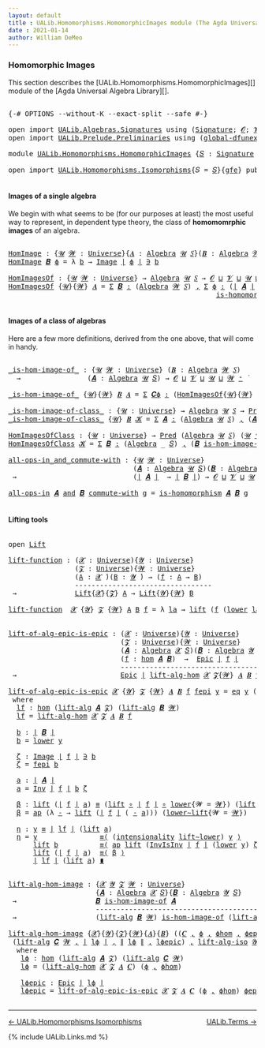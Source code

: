 ```yaml
---
layout: default
title : UALib.Homomorphisms.HomomorphicImages module (The Agda Universal Algebra Library)
date : 2021-01-14
author: William DeMeo
---
```


### <a id="homomorphic-images">Homomorphic Images</a>

This section describes the [UALib.Homomorphisms.HomomorphicImages][] module of the [Agda Universal Algebra Library][].

<pre class="Agda">

<a id="345" class="Symbol">{-#</a> <a id="349" class="Keyword">OPTIONS</a> <a id="357" class="Pragma">--without-K</a> <a id="369" class="Pragma">--exact-split</a> <a id="383" class="Pragma">--safe</a> <a id="390" class="Symbol">#-}</a>

<a id="395" class="Keyword">open</a> <a id="400" class="Keyword">import</a> <a id="407" href="UALib.Algebras.Signatures.html" class="Module">UALib.Algebras.Signatures</a> <a id="433" class="Keyword">using</a> <a id="439" class="Symbol">(</a><a id="440" href="UALib.Algebras.Signatures.html#1377" class="Function">Signature</a><a id="449" class="Symbol">;</a> <a id="451" href="universes.html#613" class="Generalizable">𝓞</a><a id="452" class="Symbol">;</a> <a id="454" href="universes.html#617" class="Generalizable">𝓥</a><a id="455" class="Symbol">)</a>
<a id="457" class="Keyword">open</a> <a id="462" class="Keyword">import</a> <a id="469" href="UALib.Prelude.Preliminaries.html" class="Module">UALib.Prelude.Preliminaries</a> <a id="497" class="Keyword">using</a> <a id="503" class="Symbol">(</a><a id="504" href="MGS-Subsingleton-Theorems.html#3468" class="Function">global-dfunext</a><a id="518" class="Symbol">)</a>

<a id="521" class="Keyword">module</a> <a id="528" href="UALib.Homomorphisms.HomomorphicImages.html" class="Module">UALib.Homomorphisms.HomomorphicImages</a> <a id="566" class="Symbol">{</a><a id="567" href="UALib.Homomorphisms.HomomorphicImages.html#567" class="Bound">𝑆</a> <a id="569" class="Symbol">:</a> <a id="571" href="UALib.Algebras.Signatures.html#1377" class="Function">Signature</a> <a id="581" href="universes.html#613" class="Generalizable">𝓞</a> <a id="583" href="universes.html#617" class="Generalizable">𝓥</a><a id="584" class="Symbol">}{</a><a id="586" href="UALib.Homomorphisms.HomomorphicImages.html#586" class="Bound">gfe</a> <a id="590" class="Symbol">:</a> <a id="592" href="MGS-Subsingleton-Theorems.html#3468" class="Function">global-dfunext</a><a id="606" class="Symbol">}</a> <a id="608" class="Keyword">where</a>

<a id="615" class="Keyword">open</a> <a id="620" class="Keyword">import</a> <a id="627" href="UALib.Homomorphisms.Isomorphisms.html" class="Module">UALib.Homomorphisms.Isomorphisms</a><a id="659" class="Symbol">{</a><a id="660" class="Argument">𝑆</a> <a id="662" class="Symbol">=</a> <a id="664" href="UALib.Homomorphisms.HomomorphicImages.html#567" class="Bound">𝑆</a><a id="665" class="Symbol">}{</a><a id="667" href="UALib.Homomorphisms.HomomorphicImages.html#586" class="Bound">gfe</a><a id="670" class="Symbol">}</a> <a id="672" class="Keyword">public</a>

</pre>


#### <a id="images-of-a-single-algebra">Images of a single algebra</a>

We begin with what seems to be (for our purposes at least) the most useful way to represent, in dependent type theory, the class of **homomomrphic images** of an algebra.

<pre class="Agda">

<a id="HomImage"></a><a id="951" href="UALib.Homomorphisms.HomomorphicImages.html#951" class="Function">HomImage</a> <a id="960" class="Symbol">:</a> <a id="962" class="Symbol">{</a><a id="963" href="UALib.Homomorphisms.HomomorphicImages.html#963" class="Bound">𝓤</a> <a id="965" href="UALib.Homomorphisms.HomomorphicImages.html#965" class="Bound">𝓦</a> <a id="967" class="Symbol">:</a> <a id="969" href="universes.html#551" class="Function">Universe</a><a id="977" class="Symbol">}{</a><a id="979" href="UALib.Homomorphisms.HomomorphicImages.html#979" class="Bound">𝑨</a> <a id="981" class="Symbol">:</a> <a id="983" href="UALib.Algebras.Algebras.html#771" class="Function">Algebra</a> <a id="991" href="UALib.Homomorphisms.HomomorphicImages.html#963" class="Bound">𝓤</a> <a id="993" href="UALib.Homomorphisms.HomomorphicImages.html#567" class="Bound">𝑆</a><a id="994" class="Symbol">}(</a><a id="996" href="UALib.Homomorphisms.HomomorphicImages.html#996" class="Bound">𝑩</a> <a id="998" class="Symbol">:</a> <a id="1000" href="UALib.Algebras.Algebras.html#771" class="Function">Algebra</a> <a id="1008" href="UALib.Homomorphisms.HomomorphicImages.html#965" class="Bound">𝓦</a> <a id="1010" href="UALib.Homomorphisms.HomomorphicImages.html#567" class="Bound">𝑆</a><a id="1011" class="Symbol">)(</a><a id="1013" href="UALib.Homomorphisms.HomomorphicImages.html#1013" class="Bound">ϕ</a> <a id="1015" class="Symbol">:</a> <a id="1017" href="UALib.Homomorphisms.Basic.html#2328" class="Function">hom</a> <a id="1021" href="UALib.Homomorphisms.HomomorphicImages.html#979" class="Bound">𝑨</a> <a id="1023" href="UALib.Homomorphisms.HomomorphicImages.html#996" class="Bound">𝑩</a><a id="1024" class="Symbol">)</a> <a id="1026" class="Symbol">→</a> <a id="1028" href="UALib.Prelude.Preliminaries.html#11659" class="Function Operator">∣</a> <a id="1030" href="UALib.Homomorphisms.HomomorphicImages.html#996" class="Bound">𝑩</a> <a id="1032" href="UALib.Prelude.Preliminaries.html#11659" class="Function Operator">∣</a> <a id="1034" class="Symbol">→</a> <a id="1036" href="UALib.Homomorphisms.HomomorphicImages.html#963" class="Bound">𝓤</a> <a id="1038" href="Agda.Primitive.html#636" class="Function Operator">⊔</a> <a id="1040" href="UALib.Homomorphisms.HomomorphicImages.html#965" class="Bound">𝓦</a> <a id="1042" href="universes.html#758" class="Function Operator">̇</a>
<a id="1044" href="UALib.Homomorphisms.HomomorphicImages.html#951" class="Function">HomImage</a> <a id="1053" href="UALib.Homomorphisms.HomomorphicImages.html#1053" class="Bound">𝑩</a> <a id="1055" href="UALib.Homomorphisms.HomomorphicImages.html#1055" class="Bound">ϕ</a> <a id="1057" class="Symbol">=</a> <a id="1059" class="Symbol">λ</a> <a id="1061" href="UALib.Homomorphisms.HomomorphicImages.html#1061" class="Bound">b</a> <a id="1063" class="Symbol">→</a> <a id="1065" href="UALib.Prelude.Inverses.html#788" class="Datatype Operator">Image</a> <a id="1071" href="UALib.Prelude.Preliminaries.html#11659" class="Function Operator">∣</a> <a id="1073" href="UALib.Homomorphisms.HomomorphicImages.html#1055" class="Bound">ϕ</a> <a id="1075" href="UALib.Prelude.Preliminaries.html#11659" class="Function Operator">∣</a> <a id="1077" href="UALib.Prelude.Inverses.html#788" class="Datatype Operator">∋</a> <a id="1079" href="UALib.Homomorphisms.HomomorphicImages.html#1061" class="Bound">b</a>

<a id="HomImagesOf"></a><a id="1082" href="UALib.Homomorphisms.HomomorphicImages.html#1082" class="Function">HomImagesOf</a> <a id="1094" class="Symbol">:</a> <a id="1096" class="Symbol">{</a><a id="1097" href="UALib.Homomorphisms.HomomorphicImages.html#1097" class="Bound">𝓤</a> <a id="1099" href="UALib.Homomorphisms.HomomorphicImages.html#1099" class="Bound">𝓦</a> <a id="1101" class="Symbol">:</a> <a id="1103" href="universes.html#551" class="Function">Universe</a><a id="1111" class="Symbol">}</a> <a id="1113" class="Symbol">→</a> <a id="1115" href="UALib.Algebras.Algebras.html#771" class="Function">Algebra</a> <a id="1123" href="UALib.Homomorphisms.HomomorphicImages.html#1097" class="Bound">𝓤</a> <a id="1125" href="UALib.Homomorphisms.HomomorphicImages.html#567" class="Bound">𝑆</a> <a id="1127" class="Symbol">→</a> <a id="1129" href="UALib.Homomorphisms.HomomorphicImages.html#581" class="Bound">𝓞</a> <a id="1131" href="Agda.Primitive.html#636" class="Function Operator">⊔</a> <a id="1133" href="UALib.Homomorphisms.HomomorphicImages.html#583" class="Bound">𝓥</a> <a id="1135" href="Agda.Primitive.html#636" class="Function Operator">⊔</a> <a id="1137" href="UALib.Homomorphisms.HomomorphicImages.html#1097" class="Bound">𝓤</a> <a id="1139" href="Agda.Primitive.html#636" class="Function Operator">⊔</a> <a id="1141" href="UALib.Homomorphisms.HomomorphicImages.html#1099" class="Bound">𝓦</a> <a id="1143" href="universes.html#527" class="Function Operator">⁺</a> <a id="1145" href="universes.html#758" class="Function Operator">̇</a>
<a id="1147" href="UALib.Homomorphisms.HomomorphicImages.html#1082" class="Function">HomImagesOf</a> <a id="1159" class="Symbol">{</a><a id="1160" href="UALib.Homomorphisms.HomomorphicImages.html#1160" class="Bound">𝓤</a><a id="1161" class="Symbol">}{</a><a id="1163" href="UALib.Homomorphisms.HomomorphicImages.html#1163" class="Bound">𝓦</a><a id="1164" class="Symbol">}</a> <a id="1166" href="UALib.Homomorphisms.HomomorphicImages.html#1166" class="Bound">𝑨</a> <a id="1168" class="Symbol">=</a> <a id="1170" href="MGS-MLTT.html#3074" class="Function">Σ</a> <a id="1172" href="UALib.Homomorphisms.HomomorphicImages.html#1172" class="Bound">𝑩</a> <a id="1174" href="MGS-MLTT.html#3074" class="Function">꞉</a> <a id="1176" class="Symbol">(</a><a id="1177" href="UALib.Algebras.Algebras.html#771" class="Function">Algebra</a> <a id="1185" href="UALib.Homomorphisms.HomomorphicImages.html#1163" class="Bound">𝓦</a> <a id="1187" href="UALib.Homomorphisms.HomomorphicImages.html#567" class="Bound">𝑆</a><a id="1188" class="Symbol">)</a> <a id="1190" href="MGS-MLTT.html#3074" class="Function">,</a> <a id="1192" href="MGS-MLTT.html#3074" class="Function">Σ</a> <a id="1194" href="UALib.Homomorphisms.HomomorphicImages.html#1194" class="Bound">ϕ</a> <a id="1196" href="MGS-MLTT.html#3074" class="Function">꞉</a> <a id="1198" class="Symbol">(</a><a id="1199" href="UALib.Prelude.Preliminaries.html#11659" class="Function Operator">∣</a> <a id="1201" href="UALib.Homomorphisms.HomomorphicImages.html#1166" class="Bound">𝑨</a> <a id="1203" href="UALib.Prelude.Preliminaries.html#11659" class="Function Operator">∣</a> <a id="1205" class="Symbol">→</a> <a id="1207" href="UALib.Prelude.Preliminaries.html#11659" class="Function Operator">∣</a> <a id="1209" href="UALib.Homomorphisms.HomomorphicImages.html#1172" class="Bound">𝑩</a> <a id="1211" href="UALib.Prelude.Preliminaries.html#11659" class="Function Operator">∣</a><a id="1212" class="Symbol">)</a> <a id="1214" href="MGS-MLTT.html#3074" class="Function">,</a>
                                                  <a id="1266" href="UALib.Homomorphisms.Basic.html#2170" class="Function">is-homomorphism</a> <a id="1282" href="UALib.Homomorphisms.HomomorphicImages.html#1166" class="Bound">𝑨</a> <a id="1284" href="UALib.Homomorphisms.HomomorphicImages.html#1172" class="Bound">𝑩</a> <a id="1286" href="UALib.Homomorphisms.HomomorphicImages.html#1194" class="Bound">ϕ</a> <a id="1288" href="MGS-MLTT.html#3515" class="Function Operator">×</a> <a id="1290" href="UALib.Prelude.Inverses.html#2353" class="Function">Epic</a> <a id="1295" href="UALib.Homomorphisms.HomomorphicImages.html#1194" class="Bound">ϕ</a>

</pre>




#### <a id="images-of-a-class-of-algebras">Images of a class of algebras</a>

Here are a few more definitions, derived from the one above, that will come in handy.

<pre class="Agda">

<a id="_is-hom-image-of_"></a><a id="1492" href="UALib.Homomorphisms.HomomorphicImages.html#1492" class="Function Operator">_is-hom-image-of_</a> <a id="1510" class="Symbol">:</a> <a id="1512" class="Symbol">{</a><a id="1513" href="UALib.Homomorphisms.HomomorphicImages.html#1513" class="Bound">𝓤</a> <a id="1515" href="UALib.Homomorphisms.HomomorphicImages.html#1515" class="Bound">𝓦</a> <a id="1517" class="Symbol">:</a> <a id="1519" href="universes.html#551" class="Function">Universe</a><a id="1527" class="Symbol">}</a> <a id="1529" class="Symbol">(</a><a id="1530" href="UALib.Homomorphisms.HomomorphicImages.html#1530" class="Bound">𝑩</a> <a id="1532" class="Symbol">:</a> <a id="1534" href="UALib.Algebras.Algebras.html#771" class="Function">Algebra</a> <a id="1542" href="UALib.Homomorphisms.HomomorphicImages.html#1515" class="Bound">𝓦</a> <a id="1544" href="UALib.Homomorphisms.HomomorphicImages.html#567" class="Bound">𝑆</a><a id="1545" class="Symbol">)</a>
  <a id="1549" class="Symbol">→</a>                <a id="1566" class="Symbol">(</a><a id="1567" href="UALib.Homomorphisms.HomomorphicImages.html#1567" class="Bound">𝑨</a> <a id="1569" class="Symbol">:</a> <a id="1571" href="UALib.Algebras.Algebras.html#771" class="Function">Algebra</a> <a id="1579" href="UALib.Homomorphisms.HomomorphicImages.html#1513" class="Bound">𝓤</a> <a id="1581" href="UALib.Homomorphisms.HomomorphicImages.html#567" class="Bound">𝑆</a><a id="1582" class="Symbol">)</a> <a id="1584" class="Symbol">→</a> <a id="1586" href="UALib.Homomorphisms.HomomorphicImages.html#581" class="Bound">𝓞</a> <a id="1588" href="Agda.Primitive.html#636" class="Function Operator">⊔</a> <a id="1590" href="UALib.Homomorphisms.HomomorphicImages.html#583" class="Bound">𝓥</a> <a id="1592" href="Agda.Primitive.html#636" class="Function Operator">⊔</a> <a id="1594" href="UALib.Homomorphisms.HomomorphicImages.html#1513" class="Bound">𝓤</a> <a id="1596" href="Agda.Primitive.html#636" class="Function Operator">⊔</a> <a id="1598" href="UALib.Homomorphisms.HomomorphicImages.html#1515" class="Bound">𝓦</a> <a id="1600" href="universes.html#527" class="Function Operator">⁺</a> <a id="1602" href="universes.html#758" class="Function Operator">̇</a>

<a id="1605" href="UALib.Homomorphisms.HomomorphicImages.html#1492" class="Function Operator">_is-hom-image-of_</a> <a id="1623" class="Symbol">{</a><a id="1624" href="UALib.Homomorphisms.HomomorphicImages.html#1624" class="Bound">𝓤</a><a id="1625" class="Symbol">}{</a><a id="1627" href="UALib.Homomorphisms.HomomorphicImages.html#1627" class="Bound">𝓦</a><a id="1628" class="Symbol">}</a> <a id="1630" href="UALib.Homomorphisms.HomomorphicImages.html#1630" class="Bound">𝑩</a> <a id="1632" href="UALib.Homomorphisms.HomomorphicImages.html#1632" class="Bound">𝑨</a> <a id="1634" class="Symbol">=</a> <a id="1636" href="MGS-MLTT.html#3074" class="Function">Σ</a> <a id="1638" href="UALib.Homomorphisms.HomomorphicImages.html#1638" class="Bound">𝑪ϕ</a> <a id="1641" href="MGS-MLTT.html#3074" class="Function">꞉</a> <a id="1643" class="Symbol">(</a><a id="1644" href="UALib.Homomorphisms.HomomorphicImages.html#1082" class="Function">HomImagesOf</a><a id="1655" class="Symbol">{</a><a id="1656" href="UALib.Homomorphisms.HomomorphicImages.html#1624" class="Bound">𝓤</a><a id="1657" class="Symbol">}{</a><a id="1659" href="UALib.Homomorphisms.HomomorphicImages.html#1627" class="Bound">𝓦</a><a id="1660" class="Symbol">}</a> <a id="1662" href="UALib.Homomorphisms.HomomorphicImages.html#1632" class="Bound">𝑨</a><a id="1663" class="Symbol">)</a> <a id="1665" href="MGS-MLTT.html#3074" class="Function">,</a> <a id="1667" href="UALib.Prelude.Preliminaries.html#11659" class="Function Operator">∣</a> <a id="1669" href="UALib.Homomorphisms.HomomorphicImages.html#1638" class="Bound">𝑪ϕ</a> <a id="1672" href="UALib.Prelude.Preliminaries.html#11659" class="Function Operator">∣</a> <a id="1674" href="UALib.Homomorphisms.Isomorphisms.html#1114" class="Function Operator">≅</a> <a id="1676" href="UALib.Homomorphisms.HomomorphicImages.html#1630" class="Bound">𝑩</a>

<a id="_is-hom-image-of-class_"></a><a id="1679" href="UALib.Homomorphisms.HomomorphicImages.html#1679" class="Function Operator">_is-hom-image-of-class_</a> <a id="1703" class="Symbol">:</a> <a id="1705" class="Symbol">{</a><a id="1706" href="UALib.Homomorphisms.HomomorphicImages.html#1706" class="Bound">𝓤</a> <a id="1708" class="Symbol">:</a> <a id="1710" href="universes.html#551" class="Function">Universe</a><a id="1718" class="Symbol">}</a> <a id="1720" class="Symbol">→</a> <a id="1722" href="UALib.Algebras.Algebras.html#771" class="Function">Algebra</a> <a id="1730" href="UALib.Homomorphisms.HomomorphicImages.html#1706" class="Bound">𝓤</a> <a id="1732" href="UALib.Homomorphisms.HomomorphicImages.html#567" class="Bound">𝑆</a> <a id="1734" class="Symbol">→</a> <a id="1736" href="UALib.Relations.Unary.html#1078" class="Function">Pred</a> <a id="1741" class="Symbol">(</a><a id="1742" href="UALib.Algebras.Algebras.html#771" class="Function">Algebra</a> <a id="1750" href="UALib.Homomorphisms.HomomorphicImages.html#1706" class="Bound">𝓤</a> <a id="1752" href="UALib.Homomorphisms.HomomorphicImages.html#567" class="Bound">𝑆</a><a id="1753" class="Symbol">)(</a><a id="1755" href="UALib.Homomorphisms.HomomorphicImages.html#1706" class="Bound">𝓤</a> <a id="1757" href="universes.html#527" class="Function Operator">⁺</a><a id="1758" class="Symbol">)</a> <a id="1760" class="Symbol">→</a> <a id="1762" href="UALib.Homomorphisms.HomomorphicImages.html#581" class="Bound">𝓞</a> <a id="1764" href="Agda.Primitive.html#636" class="Function Operator">⊔</a> <a id="1766" href="UALib.Homomorphisms.HomomorphicImages.html#583" class="Bound">𝓥</a> <a id="1768" href="Agda.Primitive.html#636" class="Function Operator">⊔</a> <a id="1770" href="UALib.Homomorphisms.HomomorphicImages.html#1706" class="Bound">𝓤</a> <a id="1772" href="universes.html#527" class="Function Operator">⁺</a> <a id="1774" href="universes.html#758" class="Function Operator">̇</a>
<a id="1776" href="UALib.Homomorphisms.HomomorphicImages.html#1679" class="Function Operator">_is-hom-image-of-class_</a> <a id="1800" class="Symbol">{</a><a id="1801" href="UALib.Homomorphisms.HomomorphicImages.html#1801" class="Bound">𝓤</a><a id="1802" class="Symbol">}</a> <a id="1804" href="UALib.Homomorphisms.HomomorphicImages.html#1804" class="Bound">𝑩</a> <a id="1806" href="UALib.Homomorphisms.HomomorphicImages.html#1806" class="Bound">𝓚</a> <a id="1808" class="Symbol">=</a> <a id="1810" href="MGS-MLTT.html#3074" class="Function">Σ</a> <a id="1812" href="UALib.Homomorphisms.HomomorphicImages.html#1812" class="Bound">𝑨</a> <a id="1814" href="MGS-MLTT.html#3074" class="Function">꞉</a> <a id="1816" class="Symbol">(</a><a id="1817" href="UALib.Algebras.Algebras.html#771" class="Function">Algebra</a> <a id="1825" href="UALib.Homomorphisms.HomomorphicImages.html#1801" class="Bound">𝓤</a> <a id="1827" href="UALib.Homomorphisms.HomomorphicImages.html#567" class="Bound">𝑆</a><a id="1828" class="Symbol">)</a> <a id="1830" href="MGS-MLTT.html#3074" class="Function">,</a> <a id="1832" class="Symbol">(</a><a id="1833" href="UALib.Homomorphisms.HomomorphicImages.html#1812" class="Bound">𝑨</a> <a id="1835" href="UALib.Relations.Unary.html#2739" class="Function Operator">∈</a> <a id="1837" href="UALib.Homomorphisms.HomomorphicImages.html#1806" class="Bound">𝓚</a><a id="1838" class="Symbol">)</a> <a id="1840" href="MGS-MLTT.html#3515" class="Function Operator">×</a> <a id="1842" class="Symbol">(</a><a id="1843" href="UALib.Homomorphisms.HomomorphicImages.html#1804" class="Bound">𝑩</a> <a id="1845" href="UALib.Homomorphisms.HomomorphicImages.html#1492" class="Function Operator">is-hom-image-of</a> <a id="1861" href="UALib.Homomorphisms.HomomorphicImages.html#1812" class="Bound">𝑨</a><a id="1862" class="Symbol">)</a>

<a id="HomImagesOfClass"></a><a id="1865" href="UALib.Homomorphisms.HomomorphicImages.html#1865" class="Function">HomImagesOfClass</a> <a id="1882" class="Symbol">:</a> <a id="1884" class="Symbol">{</a><a id="1885" href="UALib.Homomorphisms.HomomorphicImages.html#1885" class="Bound">𝓤</a> <a id="1887" class="Symbol">:</a> <a id="1889" href="universes.html#551" class="Function">Universe</a><a id="1897" class="Symbol">}</a> <a id="1899" class="Symbol">→</a> <a id="1901" href="UALib.Relations.Unary.html#1078" class="Function">Pred</a> <a id="1906" class="Symbol">(</a><a id="1907" href="UALib.Algebras.Algebras.html#771" class="Function">Algebra</a> <a id="1915" href="UALib.Homomorphisms.HomomorphicImages.html#1885" class="Bound">𝓤</a> <a id="1917" href="UALib.Homomorphisms.HomomorphicImages.html#567" class="Bound">𝑆</a><a id="1918" class="Symbol">)</a> <a id="1920" class="Symbol">(</a><a id="1921" href="UALib.Homomorphisms.HomomorphicImages.html#1885" class="Bound">𝓤</a> <a id="1923" href="universes.html#527" class="Function Operator">⁺</a><a id="1924" class="Symbol">)</a> <a id="1926" class="Symbol">→</a> <a id="1928" href="UALib.Homomorphisms.HomomorphicImages.html#581" class="Bound">𝓞</a> <a id="1930" href="Agda.Primitive.html#636" class="Function Operator">⊔</a> <a id="1932" href="UALib.Homomorphisms.HomomorphicImages.html#583" class="Bound">𝓥</a> <a id="1934" href="Agda.Primitive.html#636" class="Function Operator">⊔</a> <a id="1936" href="UALib.Homomorphisms.HomomorphicImages.html#1885" class="Bound">𝓤</a> <a id="1938" href="universes.html#527" class="Function Operator">⁺</a> <a id="1940" href="universes.html#758" class="Function Operator">̇</a>
<a id="1942" href="UALib.Homomorphisms.HomomorphicImages.html#1865" class="Function">HomImagesOfClass</a> <a id="1959" href="UALib.Homomorphisms.HomomorphicImages.html#1959" class="Bound">𝓚</a> <a id="1961" class="Symbol">=</a> <a id="1963" href="MGS-MLTT.html#3074" class="Function">Σ</a> <a id="1965" href="UALib.Homomorphisms.HomomorphicImages.html#1965" class="Bound">𝑩</a> <a id="1967" href="MGS-MLTT.html#3074" class="Function">꞉</a> <a id="1969" class="Symbol">(</a><a id="1970" href="UALib.Algebras.Algebras.html#771" class="Function">Algebra</a> <a id="1978" class="Symbol">_</a> <a id="1980" href="UALib.Homomorphisms.HomomorphicImages.html#567" class="Bound">𝑆</a><a id="1981" class="Symbol">)</a> <a id="1983" href="MGS-MLTT.html#3074" class="Function">,</a> <a id="1985" class="Symbol">(</a><a id="1986" href="UALib.Homomorphisms.HomomorphicImages.html#1965" class="Bound">𝑩</a> <a id="1988" href="UALib.Homomorphisms.HomomorphicImages.html#1679" class="Function Operator">is-hom-image-of-class</a> <a id="2010" href="UALib.Homomorphisms.HomomorphicImages.html#1959" class="Bound">𝓚</a><a id="2011" class="Symbol">)</a>

<a id="all-ops-in_and_commute-with"></a><a id="2014" href="UALib.Homomorphisms.HomomorphicImages.html#2014" class="Function Operator">all-ops-in_and_commute-with</a> <a id="2042" class="Symbol">:</a> <a id="2044" class="Symbol">{</a><a id="2045" href="UALib.Homomorphisms.HomomorphicImages.html#2045" class="Bound">𝓤</a> <a id="2047" href="UALib.Homomorphisms.HomomorphicImages.html#2047" class="Bound">𝓦</a> <a id="2049" class="Symbol">:</a> <a id="2051" href="universes.html#551" class="Function">Universe</a><a id="2059" class="Symbol">}</a>
                              <a id="2091" class="Symbol">(</a><a id="2092" href="UALib.Homomorphisms.HomomorphicImages.html#2092" class="Bound">𝑨</a> <a id="2094" class="Symbol">:</a> <a id="2096" href="UALib.Algebras.Algebras.html#771" class="Function">Algebra</a> <a id="2104" href="UALib.Homomorphisms.HomomorphicImages.html#2045" class="Bound">𝓤</a> <a id="2106" href="UALib.Homomorphisms.HomomorphicImages.html#567" class="Bound">𝑆</a><a id="2107" class="Symbol">)(</a><a id="2109" href="UALib.Homomorphisms.HomomorphicImages.html#2109" class="Bound">𝑩</a> <a id="2111" class="Symbol">:</a> <a id="2113" href="UALib.Algebras.Algebras.html#771" class="Function">Algebra</a> <a id="2121" href="UALib.Homomorphisms.HomomorphicImages.html#2047" class="Bound">𝓦</a> <a id="2123" href="UALib.Homomorphisms.HomomorphicImages.html#567" class="Bound">𝑆</a><a id="2124" class="Symbol">)</a>
 <a id="2127" class="Symbol">→</a>                            <a id="2156" class="Symbol">(</a><a id="2157" href="UALib.Prelude.Preliminaries.html#11659" class="Function Operator">∣</a> <a id="2159" href="UALib.Homomorphisms.HomomorphicImages.html#2092" class="Bound">𝑨</a> <a id="2161" href="UALib.Prelude.Preliminaries.html#11659" class="Function Operator">∣</a>  <a id="2164" class="Symbol">→</a> <a id="2166" href="UALib.Prelude.Preliminaries.html#11659" class="Function Operator">∣</a> <a id="2168" href="UALib.Homomorphisms.HomomorphicImages.html#2109" class="Bound">𝑩</a> <a id="2170" href="UALib.Prelude.Preliminaries.html#11659" class="Function Operator">∣</a><a id="2171" class="Symbol">)</a> <a id="2173" class="Symbol">→</a> <a id="2175" href="UALib.Homomorphisms.HomomorphicImages.html#581" class="Bound">𝓞</a> <a id="2177" href="Agda.Primitive.html#636" class="Function Operator">⊔</a> <a id="2179" href="UALib.Homomorphisms.HomomorphicImages.html#583" class="Bound">𝓥</a> <a id="2181" href="Agda.Primitive.html#636" class="Function Operator">⊔</a> <a id="2183" href="UALib.Homomorphisms.HomomorphicImages.html#2045" class="Bound">𝓤</a> <a id="2185" href="Agda.Primitive.html#636" class="Function Operator">⊔</a> <a id="2187" href="UALib.Homomorphisms.HomomorphicImages.html#2047" class="Bound">𝓦</a> <a id="2189" href="universes.html#758" class="Function Operator">̇</a>

<a id="2192" href="UALib.Homomorphisms.HomomorphicImages.html#2014" class="Function Operator">all-ops-in</a> <a id="2203" href="UALib.Homomorphisms.HomomorphicImages.html#2203" class="Bound">𝑨</a> <a id="2205" href="UALib.Homomorphisms.HomomorphicImages.html#2014" class="Function Operator">and</a> <a id="2209" href="UALib.Homomorphisms.HomomorphicImages.html#2209" class="Bound">𝑩</a> <a id="2211" href="UALib.Homomorphisms.HomomorphicImages.html#2014" class="Function Operator">commute-with</a> <a id="2224" href="UALib.Homomorphisms.HomomorphicImages.html#2224" class="Bound">g</a> <a id="2226" class="Symbol">=</a> <a id="2228" href="UALib.Homomorphisms.Basic.html#2170" class="Function">is-homomorphism</a> <a id="2244" href="UALib.Homomorphisms.HomomorphicImages.html#2203" class="Bound">𝑨</a> <a id="2246" href="UALib.Homomorphisms.HomomorphicImages.html#2209" class="Bound">𝑩</a> <a id="2248" href="UALib.Homomorphisms.HomomorphicImages.html#2224" class="Bound">g</a>

</pre>



#### <a id="lifting-tools">Lifting tools</a>

<pre class="Agda">

<a id="2325" class="Keyword">open</a> <a id="2330" href="UALib.Prelude.Lifts.html#2430" class="Module">Lift</a>

<a id="lift-function"></a><a id="2336" href="UALib.Homomorphisms.HomomorphicImages.html#2336" class="Function">lift-function</a> <a id="2350" class="Symbol">:</a> <a id="2352" class="Symbol">(</a><a id="2353" href="UALib.Homomorphisms.HomomorphicImages.html#2353" class="Bound">𝓧</a> <a id="2355" class="Symbol">:</a> <a id="2357" href="universes.html#551" class="Function">Universe</a><a id="2365" class="Symbol">){</a><a id="2367" href="UALib.Homomorphisms.HomomorphicImages.html#2367" class="Bound">𝓨</a> <a id="2369" class="Symbol">:</a> <a id="2371" href="universes.html#551" class="Function">Universe</a><a id="2379" class="Symbol">}</a>
                <a id="2397" class="Symbol">(</a><a id="2398" href="UALib.Homomorphisms.HomomorphicImages.html#2398" class="Bound">𝓩</a> <a id="2400" class="Symbol">:</a> <a id="2402" href="universes.html#551" class="Function">Universe</a><a id="2410" class="Symbol">){</a><a id="2412" href="UALib.Homomorphisms.HomomorphicImages.html#2412" class="Bound">𝓦</a> <a id="2414" class="Symbol">:</a> <a id="2416" href="universes.html#551" class="Function">Universe</a><a id="2424" class="Symbol">}</a>
                <a id="2442" class="Symbol">(</a><a id="2443" href="UALib.Homomorphisms.HomomorphicImages.html#2443" class="Bound">A</a> <a id="2445" class="Symbol">:</a> <a id="2447" href="UALib.Homomorphisms.HomomorphicImages.html#2353" class="Bound">𝓧</a> <a id="2449" href="universes.html#758" class="Function Operator">̇</a><a id="2450" class="Symbol">)(</a><a id="2452" href="UALib.Homomorphisms.HomomorphicImages.html#2452" class="Bound">B</a> <a id="2454" class="Symbol">:</a> <a id="2456" href="UALib.Homomorphisms.HomomorphicImages.html#2367" class="Bound">𝓨</a> <a id="2458" href="universes.html#758" class="Function Operator">̇</a><a id="2459" class="Symbol">)</a> <a id="2461" class="Symbol">→</a> <a id="2463" class="Symbol">(</a><a id="2464" href="UALib.Homomorphisms.HomomorphicImages.html#2464" class="Bound">f</a> <a id="2466" class="Symbol">:</a> <a id="2468" href="UALib.Homomorphisms.HomomorphicImages.html#2443" class="Bound">A</a> <a id="2470" class="Symbol">→</a> <a id="2472" href="UALib.Homomorphisms.HomomorphicImages.html#2452" class="Bound">B</a><a id="2473" class="Symbol">)</a>
                <a id="2491" class="Comment">---------------------------------</a>
 <a id="2526" class="Symbol">→</a>              <a id="2541" href="UALib.Prelude.Lifts.html#2430" class="Record">Lift</a><a id="2545" class="Symbol">{</a><a id="2546" href="UALib.Homomorphisms.HomomorphicImages.html#2353" class="Bound">𝓧</a><a id="2547" class="Symbol">}{</a><a id="2549" href="UALib.Homomorphisms.HomomorphicImages.html#2398" class="Bound">𝓩</a><a id="2550" class="Symbol">}</a> <a id="2552" href="UALib.Homomorphisms.HomomorphicImages.html#2443" class="Bound">A</a> <a id="2554" class="Symbol">→</a> <a id="2556" href="UALib.Prelude.Lifts.html#2430" class="Record">Lift</a><a id="2560" class="Symbol">{</a><a id="2561" href="UALib.Homomorphisms.HomomorphicImages.html#2367" class="Bound">𝓨</a><a id="2562" class="Symbol">}{</a><a id="2564" href="UALib.Homomorphisms.HomomorphicImages.html#2412" class="Bound">𝓦</a><a id="2565" class="Symbol">}</a> <a id="2567" href="UALib.Homomorphisms.HomomorphicImages.html#2452" class="Bound">B</a>

<a id="2570" href="UALib.Homomorphisms.HomomorphicImages.html#2336" class="Function">lift-function</a>  <a id="2585" href="UALib.Homomorphisms.HomomorphicImages.html#2585" class="Bound">𝓧</a> <a id="2587" class="Symbol">{</a><a id="2588" href="UALib.Homomorphisms.HomomorphicImages.html#2588" class="Bound">𝓨</a><a id="2589" class="Symbol">}</a> <a id="2591" href="UALib.Homomorphisms.HomomorphicImages.html#2591" class="Bound">𝓩</a> <a id="2593" class="Symbol">{</a><a id="2594" href="UALib.Homomorphisms.HomomorphicImages.html#2594" class="Bound">𝓦</a><a id="2595" class="Symbol">}</a> <a id="2597" href="UALib.Homomorphisms.HomomorphicImages.html#2597" class="Bound">A</a> <a id="2599" href="UALib.Homomorphisms.HomomorphicImages.html#2599" class="Bound">B</a> <a id="2601" href="UALib.Homomorphisms.HomomorphicImages.html#2601" class="Bound">f</a> <a id="2603" class="Symbol">=</a> <a id="2605" class="Symbol">λ</a> <a id="2607" href="UALib.Homomorphisms.HomomorphicImages.html#2607" class="Bound">la</a> <a id="2610" class="Symbol">→</a> <a id="2612" href="UALib.Prelude.Lifts.html#2492" class="InductiveConstructor">lift</a> <a id="2617" class="Symbol">(</a><a id="2618" href="UALib.Homomorphisms.HomomorphicImages.html#2601" class="Bound">f</a> <a id="2620" class="Symbol">(</a><a id="2621" href="UALib.Prelude.Lifts.html#2504" class="Field">lower</a> <a id="2627" href="UALib.Homomorphisms.HomomorphicImages.html#2607" class="Bound">la</a><a id="2629" class="Symbol">))</a>


<a id="lift-of-alg-epic-is-epic"></a><a id="2634" href="UALib.Homomorphisms.HomomorphicImages.html#2634" class="Function">lift-of-alg-epic-is-epic</a> <a id="2659" class="Symbol">:</a> <a id="2661" class="Symbol">(</a><a id="2662" href="UALib.Homomorphisms.HomomorphicImages.html#2662" class="Bound">𝓧</a> <a id="2664" class="Symbol">:</a> <a id="2666" href="universes.html#551" class="Function">Universe</a><a id="2674" class="Symbol">){</a><a id="2676" href="UALib.Homomorphisms.HomomorphicImages.html#2676" class="Bound">𝓨</a> <a id="2678" class="Symbol">:</a> <a id="2680" href="universes.html#551" class="Function">Universe</a><a id="2688" class="Symbol">}</a>
                           <a id="2717" class="Symbol">(</a><a id="2718" href="UALib.Homomorphisms.HomomorphicImages.html#2718" class="Bound">𝓩</a> <a id="2720" class="Symbol">:</a> <a id="2722" href="universes.html#551" class="Function">Universe</a><a id="2730" class="Symbol">){</a><a id="2732" href="UALib.Homomorphisms.HomomorphicImages.html#2732" class="Bound">𝓦</a> <a id="2734" class="Symbol">:</a> <a id="2736" href="universes.html#551" class="Function">Universe</a><a id="2744" class="Symbol">}</a>
                           <a id="2773" class="Symbol">(</a><a id="2774" href="UALib.Homomorphisms.HomomorphicImages.html#2774" class="Bound">𝑨</a> <a id="2776" class="Symbol">:</a> <a id="2778" href="UALib.Algebras.Algebras.html#771" class="Function">Algebra</a> <a id="2786" href="UALib.Homomorphisms.HomomorphicImages.html#2662" class="Bound">𝓧</a> <a id="2788" href="UALib.Homomorphisms.HomomorphicImages.html#567" class="Bound">𝑆</a><a id="2789" class="Symbol">)(</a><a id="2791" href="UALib.Homomorphisms.HomomorphicImages.html#2791" class="Bound">𝑩</a> <a id="2793" class="Symbol">:</a> <a id="2795" href="UALib.Algebras.Algebras.html#771" class="Function">Algebra</a> <a id="2803" href="UALib.Homomorphisms.HomomorphicImages.html#2676" class="Bound">𝓨</a> <a id="2805" href="UALib.Homomorphisms.HomomorphicImages.html#567" class="Bound">𝑆</a><a id="2806" class="Symbol">)</a>
                           <a id="2835" class="Symbol">(</a><a id="2836" href="UALib.Homomorphisms.HomomorphicImages.html#2836" class="Bound">f</a> <a id="2838" class="Symbol">:</a> <a id="2840" href="UALib.Homomorphisms.Basic.html#2328" class="Function">hom</a> <a id="2844" href="UALib.Homomorphisms.HomomorphicImages.html#2774" class="Bound">𝑨</a> <a id="2846" href="UALib.Homomorphisms.HomomorphicImages.html#2791" class="Bound">𝑩</a><a id="2847" class="Symbol">)</a>  <a id="2850" class="Symbol">→</a>  <a id="2853" href="UALib.Prelude.Inverses.html#2353" class="Function">Epic</a> <a id="2858" href="UALib.Prelude.Preliminaries.html#11659" class="Function Operator">∣</a> <a id="2860" href="UALib.Homomorphisms.HomomorphicImages.html#2836" class="Bound">f</a> <a id="2862" href="UALib.Prelude.Preliminaries.html#11659" class="Function Operator">∣</a>
                           <a id="2891" class="Comment">------------------------------------</a>
 <a id="2929" class="Symbol">→</a>                         <a id="2955" href="UALib.Prelude.Inverses.html#2353" class="Function">Epic</a> <a id="2960" href="UALib.Prelude.Preliminaries.html#11659" class="Function Operator">∣</a> <a id="2962" href="UALib.Homomorphisms.Isomorphisms.html#5003" class="Function">lift-alg-hom</a> <a id="2975" href="UALib.Homomorphisms.HomomorphicImages.html#2662" class="Bound">𝓧</a> <a id="2977" href="UALib.Homomorphisms.HomomorphicImages.html#2718" class="Bound">𝓩</a><a id="2978" class="Symbol">{</a><a id="2979" href="UALib.Homomorphisms.HomomorphicImages.html#2732" class="Bound">𝓦</a><a id="2980" class="Symbol">}</a> <a id="2982" href="UALib.Homomorphisms.HomomorphicImages.html#2774" class="Bound">𝑨</a> <a id="2984" href="UALib.Homomorphisms.HomomorphicImages.html#2791" class="Bound">𝑩</a> <a id="2986" href="UALib.Homomorphisms.HomomorphicImages.html#2836" class="Bound">f</a> <a id="2988" href="UALib.Prelude.Preliminaries.html#11659" class="Function Operator">∣</a>

<a id="2991" href="UALib.Homomorphisms.HomomorphicImages.html#2634" class="Function">lift-of-alg-epic-is-epic</a> <a id="3016" href="UALib.Homomorphisms.HomomorphicImages.html#3016" class="Bound">𝓧</a> <a id="3018" class="Symbol">{</a><a id="3019" href="UALib.Homomorphisms.HomomorphicImages.html#3019" class="Bound">𝓨</a><a id="3020" class="Symbol">}</a> <a id="3022" href="UALib.Homomorphisms.HomomorphicImages.html#3022" class="Bound">𝓩</a> <a id="3024" class="Symbol">{</a><a id="3025" href="UALib.Homomorphisms.HomomorphicImages.html#3025" class="Bound">𝓦</a><a id="3026" class="Symbol">}</a> <a id="3028" href="UALib.Homomorphisms.HomomorphicImages.html#3028" class="Bound">𝑨</a> <a id="3030" href="UALib.Homomorphisms.HomomorphicImages.html#3030" class="Bound">𝑩</a> <a id="3032" href="UALib.Homomorphisms.HomomorphicImages.html#3032" class="Bound">f</a> <a id="3034" href="UALib.Homomorphisms.HomomorphicImages.html#3034" class="Bound">fepi</a> <a id="3039" href="UALib.Homomorphisms.HomomorphicImages.html#3039" class="Bound">y</a> <a id="3041" class="Symbol">=</a> <a id="3043" href="UALib.Prelude.Inverses.html#884" class="InductiveConstructor">eq</a> <a id="3046" href="UALib.Homomorphisms.HomomorphicImages.html#3039" class="Bound">y</a> <a id="3048" class="Symbol">(</a><a id="3049" href="UALib.Prelude.Lifts.html#2492" class="InductiveConstructor">lift</a> <a id="3054" href="UALib.Homomorphisms.HomomorphicImages.html#3203" class="Function">a</a><a id="3055" class="Symbol">)</a> <a id="3057" href="UALib.Homomorphisms.HomomorphicImages.html#3356" class="Function">η</a>
 <a id="3060" class="Keyword">where</a>
  <a id="3068" href="UALib.Homomorphisms.HomomorphicImages.html#3068" class="Function">lf</a> <a id="3071" class="Symbol">:</a> <a id="3073" href="UALib.Homomorphisms.Basic.html#2328" class="Function">hom</a> <a id="3077" class="Symbol">(</a><a id="3078" href="UALib.Algebras.Algebras.html#4395" class="Function">lift-alg</a> <a id="3087" href="UALib.Homomorphisms.HomomorphicImages.html#3028" class="Bound">𝑨</a> <a id="3089" href="UALib.Homomorphisms.HomomorphicImages.html#3022" class="Bound">𝓩</a><a id="3090" class="Symbol">)</a> <a id="3092" class="Symbol">(</a><a id="3093" href="UALib.Algebras.Algebras.html#4395" class="Function">lift-alg</a> <a id="3102" href="UALib.Homomorphisms.HomomorphicImages.html#3030" class="Bound">𝑩</a> <a id="3104" href="UALib.Homomorphisms.HomomorphicImages.html#3025" class="Bound">𝓦</a><a id="3105" class="Symbol">)</a>
  <a id="3109" href="UALib.Homomorphisms.HomomorphicImages.html#3068" class="Function">lf</a> <a id="3112" class="Symbol">=</a> <a id="3114" href="UALib.Homomorphisms.Isomorphisms.html#5003" class="Function">lift-alg-hom</a> <a id="3127" href="UALib.Homomorphisms.HomomorphicImages.html#3016" class="Bound">𝓧</a> <a id="3129" href="UALib.Homomorphisms.HomomorphicImages.html#3022" class="Bound">𝓩</a> <a id="3131" href="UALib.Homomorphisms.HomomorphicImages.html#3028" class="Bound">𝑨</a> <a id="3133" href="UALib.Homomorphisms.HomomorphicImages.html#3030" class="Bound">𝑩</a> <a id="3135" href="UALib.Homomorphisms.HomomorphicImages.html#3032" class="Bound">f</a>

  <a id="3140" href="UALib.Homomorphisms.HomomorphicImages.html#3140" class="Function">b</a> <a id="3142" class="Symbol">:</a> <a id="3144" href="UALib.Prelude.Preliminaries.html#11659" class="Function Operator">∣</a> <a id="3146" href="UALib.Homomorphisms.HomomorphicImages.html#3030" class="Bound">𝑩</a> <a id="3148" href="UALib.Prelude.Preliminaries.html#11659" class="Function Operator">∣</a>
  <a id="3152" href="UALib.Homomorphisms.HomomorphicImages.html#3140" class="Function">b</a> <a id="3154" class="Symbol">=</a> <a id="3156" href="UALib.Prelude.Lifts.html#2504" class="Field">lower</a> <a id="3162" href="UALib.Homomorphisms.HomomorphicImages.html#3039" class="Bound">y</a>

  <a id="3167" href="UALib.Homomorphisms.HomomorphicImages.html#3167" class="Function">ζ</a> <a id="3169" class="Symbol">:</a> <a id="3171" href="UALib.Prelude.Inverses.html#788" class="Datatype Operator">Image</a> <a id="3177" href="UALib.Prelude.Preliminaries.html#11659" class="Function Operator">∣</a> <a id="3179" href="UALib.Homomorphisms.HomomorphicImages.html#3032" class="Bound">f</a> <a id="3181" href="UALib.Prelude.Preliminaries.html#11659" class="Function Operator">∣</a> <a id="3183" href="UALib.Prelude.Inverses.html#788" class="Datatype Operator">∋</a> <a id="3185" href="UALib.Homomorphisms.HomomorphicImages.html#3140" class="Function">b</a>
  <a id="3189" href="UALib.Homomorphisms.HomomorphicImages.html#3167" class="Function">ζ</a> <a id="3191" class="Symbol">=</a> <a id="3193" href="UALib.Homomorphisms.HomomorphicImages.html#3034" class="Bound">fepi</a> <a id="3198" href="UALib.Homomorphisms.HomomorphicImages.html#3140" class="Function">b</a>

  <a id="3203" href="UALib.Homomorphisms.HomomorphicImages.html#3203" class="Function">a</a> <a id="3205" class="Symbol">:</a> <a id="3207" href="UALib.Prelude.Preliminaries.html#11659" class="Function Operator">∣</a> <a id="3209" href="UALib.Homomorphisms.HomomorphicImages.html#3028" class="Bound">𝑨</a> <a id="3211" href="UALib.Prelude.Preliminaries.html#11659" class="Function Operator">∣</a>
  <a id="3215" href="UALib.Homomorphisms.HomomorphicImages.html#3203" class="Function">a</a> <a id="3217" class="Symbol">=</a> <a id="3219" href="UALib.Prelude.Inverses.html#1667" class="Function">Inv</a> <a id="3223" href="UALib.Prelude.Preliminaries.html#11659" class="Function Operator">∣</a> <a id="3225" href="UALib.Homomorphisms.HomomorphicImages.html#3032" class="Bound">f</a> <a id="3227" href="UALib.Prelude.Preliminaries.html#11659" class="Function Operator">∣</a> <a id="3229" href="UALib.Homomorphisms.HomomorphicImages.html#3140" class="Function">b</a> <a id="3231" href="UALib.Homomorphisms.HomomorphicImages.html#3167" class="Function">ζ</a>

  <a id="3236" href="UALib.Homomorphisms.HomomorphicImages.html#3236" class="Function">β</a> <a id="3238" class="Symbol">:</a> <a id="3240" href="UALib.Prelude.Lifts.html#2492" class="InductiveConstructor">lift</a> <a id="3245" class="Symbol">(</a><a id="3246" href="UALib.Prelude.Preliminaries.html#11659" class="Function Operator">∣</a> <a id="3248" href="UALib.Homomorphisms.HomomorphicImages.html#3032" class="Bound">f</a> <a id="3250" href="UALib.Prelude.Preliminaries.html#11659" class="Function Operator">∣</a> <a id="3252" href="UALib.Homomorphisms.HomomorphicImages.html#3203" class="Function">a</a><a id="3253" class="Symbol">)</a> <a id="3255" href="UALib.Prelude.Preliminaries.html#5556" class="Datatype Operator">≡</a> <a id="3257" class="Symbol">(</a><a id="3258" href="UALib.Prelude.Lifts.html#2492" class="InductiveConstructor">lift</a> <a id="3263" href="MGS-MLTT.html#3813" class="Function Operator">∘</a> <a id="3265" href="UALib.Prelude.Preliminaries.html#11659" class="Function Operator">∣</a> <a id="3267" href="UALib.Homomorphisms.HomomorphicImages.html#3032" class="Bound">f</a> <a id="3269" href="UALib.Prelude.Preliminaries.html#11659" class="Function Operator">∣</a> <a id="3271" href="MGS-MLTT.html#3813" class="Function Operator">∘</a> <a id="3273" href="UALib.Prelude.Lifts.html#2504" class="Field">lower</a><a id="3278" class="Symbol">{</a><a id="3279" class="Argument">𝓦</a> <a id="3281" class="Symbol">=</a> <a id="3283" href="UALib.Homomorphisms.HomomorphicImages.html#3025" class="Bound">𝓦</a><a id="3284" class="Symbol">})</a> <a id="3287" class="Symbol">(</a><a id="3288" href="UALib.Prelude.Lifts.html#2492" class="InductiveConstructor">lift</a> <a id="3293" href="UALib.Homomorphisms.HomomorphicImages.html#3203" class="Function">a</a><a id="3294" class="Symbol">)</a>
  <a id="3298" href="UALib.Homomorphisms.HomomorphicImages.html#3236" class="Function">β</a> <a id="3300" class="Symbol">=</a> <a id="3302" href="MGS-MLTT.html#6613" class="Function">ap</a> <a id="3305" class="Symbol">(λ</a> <a id="3308" href="UALib.Homomorphisms.HomomorphicImages.html#3308" class="Bound">-</a> <a id="3310" class="Symbol">→</a> <a id="3312" href="UALib.Prelude.Lifts.html#2492" class="InductiveConstructor">lift</a> <a id="3317" class="Symbol">(</a><a id="3318" href="UALib.Prelude.Preliminaries.html#11659" class="Function Operator">∣</a> <a id="3320" href="UALib.Homomorphisms.HomomorphicImages.html#3032" class="Bound">f</a> <a id="3322" href="UALib.Prelude.Preliminaries.html#11659" class="Function Operator">∣</a> <a id="3324" class="Symbol">(</a> <a id="3326" href="UALib.Homomorphisms.HomomorphicImages.html#3308" class="Bound">-</a> <a id="3328" href="UALib.Homomorphisms.HomomorphicImages.html#3203" class="Function">a</a><a id="3329" class="Symbol">)))</a> <a id="3333" class="Symbol">(</a><a id="3334" href="UALib.Prelude.Lifts.html#3055" class="Function">lower∼lift</a><a id="3344" class="Symbol">{</a><a id="3345" class="Argument">𝓦</a> <a id="3347" class="Symbol">=</a> <a id="3349" href="UALib.Homomorphisms.HomomorphicImages.html#3025" class="Bound">𝓦</a><a id="3350" class="Symbol">})</a>

  <a id="3356" href="UALib.Homomorphisms.HomomorphicImages.html#3356" class="Function">η</a> <a id="3358" class="Symbol">:</a> <a id="3360" href="UALib.Homomorphisms.HomomorphicImages.html#3039" class="Bound">y</a> <a id="3362" href="UALib.Prelude.Preliminaries.html#5556" class="Datatype Operator">≡</a> <a id="3364" href="UALib.Prelude.Preliminaries.html#11659" class="Function Operator">∣</a> <a id="3366" href="UALib.Homomorphisms.HomomorphicImages.html#3068" class="Function">lf</a> <a id="3369" href="UALib.Prelude.Preliminaries.html#11659" class="Function Operator">∣</a> <a id="3371" class="Symbol">(</a><a id="3372" href="UALib.Prelude.Lifts.html#2492" class="InductiveConstructor">lift</a> <a id="3377" href="UALib.Homomorphisms.HomomorphicImages.html#3203" class="Function">a</a><a id="3378" class="Symbol">)</a>
  <a id="3382" href="UALib.Homomorphisms.HomomorphicImages.html#3356" class="Function">η</a> <a id="3384" class="Symbol">=</a> <a id="3386" href="UALib.Homomorphisms.HomomorphicImages.html#3039" class="Bound">y</a>               <a id="3402" href="MGS-MLTT.html#5997" class="Function Operator">≡⟨</a> <a id="3405" class="Symbol">(</a><a id="3406" href="UALib.Prelude.Extensionality.html#3477" class="Function">intensionality</a> <a id="3421" href="UALib.Prelude.Lifts.html#3143" class="Function">lift∼lower</a><a id="3431" class="Symbol">)</a> <a id="3433" href="UALib.Homomorphisms.HomomorphicImages.html#3039" class="Bound">y</a> <a id="3435" href="MGS-MLTT.html#5997" class="Function Operator">⟩</a>
      <a id="3443" href="UALib.Prelude.Lifts.html#2492" class="InductiveConstructor">lift</a> <a id="3448" href="UALib.Homomorphisms.HomomorphicImages.html#3140" class="Function">b</a>          <a id="3459" href="MGS-MLTT.html#5997" class="Function Operator">≡⟨</a> <a id="3462" href="MGS-MLTT.html#6613" class="Function">ap</a> <a id="3465" href="UALib.Prelude.Lifts.html#2492" class="InductiveConstructor">lift</a> <a id="3470" class="Symbol">(</a><a id="3471" href="UALib.Prelude.Inverses.html#1886" class="Function">InvIsInv</a> <a id="3480" href="UALib.Prelude.Preliminaries.html#11659" class="Function Operator">∣</a> <a id="3482" href="UALib.Homomorphisms.HomomorphicImages.html#3032" class="Bound">f</a> <a id="3484" href="UALib.Prelude.Preliminaries.html#11659" class="Function Operator">∣</a> <a id="3486" class="Symbol">(</a><a id="3487" href="UALib.Prelude.Lifts.html#2504" class="Field">lower</a> <a id="3493" href="UALib.Homomorphisms.HomomorphicImages.html#3039" class="Bound">y</a><a id="3494" class="Symbol">)</a> <a id="3496" href="UALib.Homomorphisms.HomomorphicImages.html#3167" class="Function">ζ</a><a id="3497" class="Symbol">)</a><a id="3498" href="MGS-MLTT.html#6125" class="Function Operator">⁻¹</a> <a id="3501" href="MGS-MLTT.html#5997" class="Function Operator">⟩</a>
      <a id="3509" href="UALib.Prelude.Lifts.html#2492" class="InductiveConstructor">lift</a> <a id="3514" class="Symbol">(</a><a id="3515" href="UALib.Prelude.Preliminaries.html#11659" class="Function Operator">∣</a> <a id="3517" href="UALib.Homomorphisms.HomomorphicImages.html#3032" class="Bound">f</a> <a id="3519" href="UALib.Prelude.Preliminaries.html#11659" class="Function Operator">∣</a> <a id="3521" href="UALib.Homomorphisms.HomomorphicImages.html#3203" class="Function">a</a><a id="3522" class="Symbol">)</a>  <a id="3525" href="MGS-MLTT.html#5997" class="Function Operator">≡⟨</a> <a id="3528" href="UALib.Homomorphisms.HomomorphicImages.html#3236" class="Function">β</a> <a id="3530" href="MGS-MLTT.html#5997" class="Function Operator">⟩</a>
      <a id="3538" href="UALib.Prelude.Preliminaries.html#11659" class="Function Operator">∣</a> <a id="3540" href="UALib.Homomorphisms.HomomorphicImages.html#3068" class="Function">lf</a> <a id="3543" href="UALib.Prelude.Preliminaries.html#11659" class="Function Operator">∣</a> <a id="3545" class="Symbol">(</a><a id="3546" href="UALib.Prelude.Lifts.html#2492" class="InductiveConstructor">lift</a> <a id="3551" href="UALib.Homomorphisms.HomomorphicImages.html#3203" class="Function">a</a><a id="3552" class="Symbol">)</a> <a id="3554" href="MGS-MLTT.html#6079" class="Function Operator">∎</a>


<a id="lift-alg-hom-image"></a><a id="3558" href="UALib.Homomorphisms.HomomorphicImages.html#3558" class="Function">lift-alg-hom-image</a> <a id="3577" class="Symbol">:</a> <a id="3579" class="Symbol">{</a><a id="3580" href="UALib.Homomorphisms.HomomorphicImages.html#3580" class="Bound">𝓧</a> <a id="3582" href="UALib.Homomorphisms.HomomorphicImages.html#3582" class="Bound">𝓨</a> <a id="3584" href="UALib.Homomorphisms.HomomorphicImages.html#3584" class="Bound">𝓩</a> <a id="3586" href="UALib.Homomorphisms.HomomorphicImages.html#3586" class="Bound">𝓦</a> <a id="3588" class="Symbol">:</a> <a id="3590" href="universes.html#551" class="Function">Universe</a><a id="3598" class="Symbol">}</a>
                     <a id="3621" class="Symbol">{</a><a id="3622" href="UALib.Homomorphisms.HomomorphicImages.html#3622" class="Bound">𝑨</a> <a id="3624" class="Symbol">:</a> <a id="3626" href="UALib.Algebras.Algebras.html#771" class="Function">Algebra</a> <a id="3634" href="UALib.Homomorphisms.HomomorphicImages.html#3580" class="Bound">𝓧</a> <a id="3636" href="UALib.Homomorphisms.HomomorphicImages.html#567" class="Bound">𝑆</a><a id="3637" class="Symbol">}{</a><a id="3639" href="UALib.Homomorphisms.HomomorphicImages.html#3639" class="Bound">𝑩</a> <a id="3641" class="Symbol">:</a> <a id="3643" href="UALib.Algebras.Algebras.html#771" class="Function">Algebra</a> <a id="3651" href="UALib.Homomorphisms.HomomorphicImages.html#3582" class="Bound">𝓨</a> <a id="3653" href="UALib.Homomorphisms.HomomorphicImages.html#567" class="Bound">𝑆</a><a id="3654" class="Symbol">}</a>
 <a id="3657" class="Symbol">→</a>                   <a id="3677" href="UALib.Homomorphisms.HomomorphicImages.html#3639" class="Bound">𝑩</a> <a id="3679" href="UALib.Homomorphisms.HomomorphicImages.html#1492" class="Function Operator">is-hom-image-of</a> <a id="3695" href="UALib.Homomorphisms.HomomorphicImages.html#3622" class="Bound">𝑨</a>
                     <a id="3718" class="Comment">-----------------------------------------------</a>
 <a id="3767" class="Symbol">→</a>                   <a id="3787" class="Symbol">(</a><a id="3788" href="UALib.Algebras.Algebras.html#4395" class="Function">lift-alg</a> <a id="3797" href="UALib.Homomorphisms.HomomorphicImages.html#3639" class="Bound">𝑩</a> <a id="3799" href="UALib.Homomorphisms.HomomorphicImages.html#3586" class="Bound">𝓦</a><a id="3800" class="Symbol">)</a> <a id="3802" href="UALib.Homomorphisms.HomomorphicImages.html#1492" class="Function Operator">is-hom-image-of</a> <a id="3818" class="Symbol">(</a><a id="3819" href="UALib.Algebras.Algebras.html#4395" class="Function">lift-alg</a> <a id="3828" href="UALib.Homomorphisms.HomomorphicImages.html#3622" class="Bound">𝑨</a> <a id="3830" href="UALib.Homomorphisms.HomomorphicImages.html#3584" class="Bound">𝓩</a><a id="3831" class="Symbol">)</a>

<a id="3834" href="UALib.Homomorphisms.HomomorphicImages.html#3558" class="Function">lift-alg-hom-image</a> <a id="3853" class="Symbol">{</a><a id="3854" href="UALib.Homomorphisms.HomomorphicImages.html#3854" class="Bound">𝓧</a><a id="3855" class="Symbol">}{</a><a id="3857" href="UALib.Homomorphisms.HomomorphicImages.html#3857" class="Bound">𝓨</a><a id="3858" class="Symbol">}{</a><a id="3860" href="UALib.Homomorphisms.HomomorphicImages.html#3860" class="Bound">𝓩</a><a id="3861" class="Symbol">}{</a><a id="3863" href="UALib.Homomorphisms.HomomorphicImages.html#3863" class="Bound">𝓦</a><a id="3864" class="Symbol">}{</a><a id="3866" href="UALib.Homomorphisms.HomomorphicImages.html#3866" class="Bound">𝑨</a><a id="3867" class="Symbol">}{</a><a id="3869" href="UALib.Homomorphisms.HomomorphicImages.html#3869" class="Bound">𝑩</a><a id="3870" class="Symbol">}</a> <a id="3872" class="Symbol">((</a><a id="3874" href="UALib.Homomorphisms.HomomorphicImages.html#3874" class="Bound">𝑪</a> <a id="3876" href="UALib.Prelude.Preliminaries.html#5665" class="InductiveConstructor Operator">,</a> <a id="3878" href="UALib.Homomorphisms.HomomorphicImages.html#3878" class="Bound">ϕ</a> <a id="3880" href="UALib.Prelude.Preliminaries.html#5665" class="InductiveConstructor Operator">,</a> <a id="3882" href="UALib.Homomorphisms.HomomorphicImages.html#3882" class="Bound">ϕhom</a> <a id="3887" href="UALib.Prelude.Preliminaries.html#5665" class="InductiveConstructor Operator">,</a> <a id="3889" href="UALib.Homomorphisms.HomomorphicImages.html#3889" class="Bound">ϕepic</a><a id="3894" class="Symbol">)</a> <a id="3896" href="UALib.Prelude.Preliminaries.html#5665" class="InductiveConstructor Operator">,</a> <a id="3898" href="UALib.Homomorphisms.HomomorphicImages.html#3898" class="Bound">C≅B</a><a id="3901" class="Symbol">)</a> <a id="3903" class="Symbol">=</a>
 <a id="3906" class="Symbol">(</a><a id="3907" href="UALib.Algebras.Algebras.html#4395" class="Function">lift-alg</a> <a id="3916" href="UALib.Homomorphisms.HomomorphicImages.html#3874" class="Bound">𝑪</a> <a id="3918" href="UALib.Homomorphisms.HomomorphicImages.html#3863" class="Bound">𝓦</a> <a id="3920" href="UALib.Prelude.Preliminaries.html#5665" class="InductiveConstructor Operator">,</a> <a id="3922" href="UALib.Prelude.Preliminaries.html#11659" class="Function Operator">∣</a> <a id="3924" href="UALib.Homomorphisms.HomomorphicImages.html#3986" class="Function">lϕ</a> <a id="3927" href="UALib.Prelude.Preliminaries.html#11659" class="Function Operator">∣</a> <a id="3929" href="UALib.Prelude.Preliminaries.html#5665" class="InductiveConstructor Operator">,</a> <a id="3931" href="UALib.Prelude.Preliminaries.html#11740" class="Function Operator">∥</a> <a id="3933" href="UALib.Homomorphisms.HomomorphicImages.html#3986" class="Function">lϕ</a> <a id="3936" href="UALib.Prelude.Preliminaries.html#11740" class="Function Operator">∥</a> <a id="3938" href="UALib.Prelude.Preliminaries.html#5665" class="InductiveConstructor Operator">,</a> <a id="3940" href="UALib.Homomorphisms.HomomorphicImages.html#4071" class="Function">lϕepic</a><a id="3946" class="Symbol">)</a> <a id="3948" href="UALib.Prelude.Preliminaries.html#5665" class="InductiveConstructor Operator">,</a> <a id="3950" href="UALib.Homomorphisms.Isomorphisms.html#5699" class="Function">lift-alg-iso</a> <a id="3963" href="UALib.Homomorphisms.HomomorphicImages.html#3857" class="Bound">𝓨</a> <a id="3965" href="UALib.Homomorphisms.HomomorphicImages.html#3863" class="Bound">𝓦</a> <a id="3967" href="UALib.Homomorphisms.HomomorphicImages.html#3874" class="Bound">𝑪</a> <a id="3969" href="UALib.Homomorphisms.HomomorphicImages.html#3869" class="Bound">𝑩</a> <a id="3971" href="UALib.Homomorphisms.HomomorphicImages.html#3898" class="Bound">C≅B</a>
  <a id="3977" class="Keyword">where</a>
   <a id="3986" href="UALib.Homomorphisms.HomomorphicImages.html#3986" class="Function">lϕ</a> <a id="3989" class="Symbol">:</a> <a id="3991" href="UALib.Homomorphisms.Basic.html#2328" class="Function">hom</a> <a id="3995" class="Symbol">(</a><a id="3996" href="UALib.Algebras.Algebras.html#4395" class="Function">lift-alg</a> <a id="4005" href="UALib.Homomorphisms.HomomorphicImages.html#3866" class="Bound">𝑨</a> <a id="4007" href="UALib.Homomorphisms.HomomorphicImages.html#3860" class="Bound">𝓩</a><a id="4008" class="Symbol">)</a> <a id="4010" class="Symbol">(</a><a id="4011" href="UALib.Algebras.Algebras.html#4395" class="Function">lift-alg</a> <a id="4020" href="UALib.Homomorphisms.HomomorphicImages.html#3874" class="Bound">𝑪</a> <a id="4022" href="UALib.Homomorphisms.HomomorphicImages.html#3863" class="Bound">𝓦</a><a id="4023" class="Symbol">)</a>
   <a id="4028" href="UALib.Homomorphisms.HomomorphicImages.html#3986" class="Function">lϕ</a> <a id="4031" class="Symbol">=</a> <a id="4033" class="Symbol">(</a><a id="4034" href="UALib.Homomorphisms.Isomorphisms.html#5003" class="Function">lift-alg-hom</a> <a id="4047" href="UALib.Homomorphisms.HomomorphicImages.html#3854" class="Bound">𝓧</a> <a id="4049" href="UALib.Homomorphisms.HomomorphicImages.html#3860" class="Bound">𝓩</a> <a id="4051" href="UALib.Homomorphisms.HomomorphicImages.html#3866" class="Bound">𝑨</a> <a id="4053" href="UALib.Homomorphisms.HomomorphicImages.html#3874" class="Bound">𝑪</a><a id="4054" class="Symbol">)</a> <a id="4056" class="Symbol">(</a><a id="4057" href="UALib.Homomorphisms.HomomorphicImages.html#3878" class="Bound">ϕ</a> <a id="4059" href="UALib.Prelude.Preliminaries.html#5665" class="InductiveConstructor Operator">,</a> <a id="4061" href="UALib.Homomorphisms.HomomorphicImages.html#3882" class="Bound">ϕhom</a><a id="4065" class="Symbol">)</a>

   <a id="4071" href="UALib.Homomorphisms.HomomorphicImages.html#4071" class="Function">lϕepic</a> <a id="4078" class="Symbol">:</a> <a id="4080" href="UALib.Prelude.Inverses.html#2353" class="Function">Epic</a> <a id="4085" href="UALib.Prelude.Preliminaries.html#11659" class="Function Operator">∣</a> <a id="4087" href="UALib.Homomorphisms.HomomorphicImages.html#3986" class="Function">lϕ</a> <a id="4090" href="UALib.Prelude.Preliminaries.html#11659" class="Function Operator">∣</a>
   <a id="4095" href="UALib.Homomorphisms.HomomorphicImages.html#4071" class="Function">lϕepic</a> <a id="4102" class="Symbol">=</a> <a id="4104" href="UALib.Homomorphisms.HomomorphicImages.html#2634" class="Function">lift-of-alg-epic-is-epic</a> <a id="4129" href="UALib.Homomorphisms.HomomorphicImages.html#3854" class="Bound">𝓧</a> <a id="4131" href="UALib.Homomorphisms.HomomorphicImages.html#3860" class="Bound">𝓩</a> <a id="4133" href="UALib.Homomorphisms.HomomorphicImages.html#3866" class="Bound">𝑨</a> <a id="4135" href="UALib.Homomorphisms.HomomorphicImages.html#3874" class="Bound">𝑪</a> <a id="4137" class="Symbol">(</a><a id="4138" href="UALib.Homomorphisms.HomomorphicImages.html#3878" class="Bound">ϕ</a> <a id="4140" href="UALib.Prelude.Preliminaries.html#5665" class="InductiveConstructor Operator">,</a> <a id="4142" href="UALib.Homomorphisms.HomomorphicImages.html#3882" class="Bound">ϕhom</a><a id="4146" class="Symbol">)</a> <a id="4148" href="UALib.Homomorphisms.HomomorphicImages.html#3889" class="Bound">ϕepic</a>

</pre>

--------------------------------------

[← UALib.Homomorphisms.Isomorphisms](UALib.Homomorphisms.Isomorphisms.html)
<span style="float:right;">[UALib.Terms →](UALib.Terms.html)</span>

{% include UALib.Links.md %}
